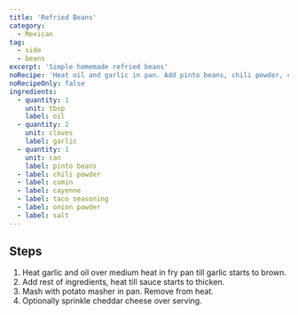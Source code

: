 ```yaml
---
title: 'Refried Beans'
category:
  - Mexican
tag:
  - side
  - beans
excerpt: 'Simple homemade refried beans'
noRecipe: 'Heat oil and garlic in pan. Add pinto beans, chili powder, cumin, cayenne, taco seasoning, onion powder and salt. Cook till thickened. Mash beans in pan with potato masher. Serve with sprinkle of cheddar cheese'
noRecipeOnly: false
ingredients:
  - quantity: 1
    unit: tbsp
    label: oil
  - quantity: 2
    unit: cloves
    label: garlic
  - quantity: 1
    unit: can
    label: pinto beans
  - label: chili powder
  - label: cumin
  - label: cayenne
  - label: taco seasoning
  - label: onion powder
  - label: salt
---
```


## Steps

1. Heat garlic and oil over medium heat in fry pan till garlic starts to brown.
2. Add rest of ingredients, heat till sauce starts to thicken.
3. Mash with potato masher in pan. Remove from heat.
4. Optionally sprinkle cheddar cheese over serving.
